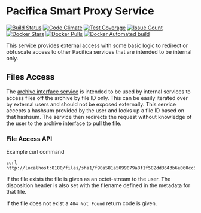 # Pacifica Smart Proxy Service
[![Build Status](https://travis-ci.org/EMSL-MSC/pacifica-proxy.svg?branch=master)](https://travis-ci.org/EMSL-MSC/pacifica-proxy)
[![Code Climate](https://codeclimate.com/github/EMSL-MSC/pacifica-proxy/badges/gpa.svg)](https://codeclimate.com/github/EMSL-MSC/pacifica-proxy)
[![Test Coverage](https://codeclimate.com/github/EMSL-MSC/pacifica-proxy/badges/coverage.svg)](https://codeclimate.com/github/EMSL-MSC/pacifica-proxy/coverage)
[![Issue Count](https://codeclimate.com/github/EMSL-MSC/pacifica-proxy/badges/issue_count.svg)](https://codeclimate.com/github/EMSL-MSC/pacifica-proxy)
[![Docker Stars](https://img.shields.io/docker/stars/pacifica/proxy.svg?maxAge=2592000)](https://hub.docker.com/r/pacifica/proxy)
[![Docker Pulls](https://img.shields.io/docker/pulls/pacifica/proxy.svg?maxAge=2592000)](https://hub.docker.com/r/pacifica/proxy)
[![Docker Automated build](https://img.shields.io/docker/automated/pacifica/proxy.svg?maxAge=2592000)](https://hub.docker.com/r/pacifica/proxy)

This service provides external access with some basic logic to redirect or
obfuscate access to other Pacifica services that are intended to be internal
only.

## Files Access

The [archive interface service](https://github.com/EMSL-MSC/pacifica-archiveinterface)
is intended to be used by internal services to access files off the archive by
file ID only. This can be easily iterated over by external users and should not
be exposed externally. This service accepts a hashsum provided by the user and
looks up a file ID based on that hashsum. The service then redirects the request
without knowledge of the user to the archive interface to pull the file.

### File Access API

Example curl command
```
curl http://localhost:8180/files/sha1/f90a581a5099079a8f1f582dd3643b6e060cc551
```

If the file exists the file is given as an octet-stream to the user. The
disposition header is also set with the filename defined in the metadata for
that file.

If the file does not exist a `404 Not Found` return code is given.
